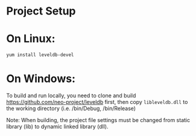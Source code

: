 Project Setup
=============

On Linux:
=========
`yum install leveldb-devel`

On Windows:
===========

To build and run locally, you need to clone and build https://github.com/neo-project/leveldb first, 
then copy `libleveldb.dll` to the working directory (i.e. /bin/Debug, /bin/Release)

Note: When building, the project file settings must be changed from static library (lib) to dynamic linked library (dll).
